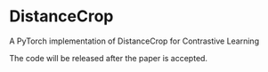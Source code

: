 # DistanceCrop
A PyTorch implementation of DistanceCrop for Contrastive Learning

The code will be released after the paper is accepted.
